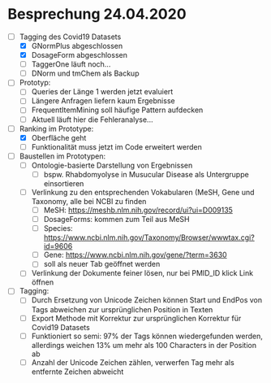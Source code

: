# Besprechung 24.04.2020
  - [ ] Tagging des Covid19 Datasets
	- [x] GNormPlus abgeschlossen
	- [x] DosageForm abgeschlossen
	- [ ] TaggerOne läuft noch...
	- [ ] DNorm und tmChem als Backup
- [ ] Prototyp: 
	- [ ] Queries der Länge 1 werden jetzt evaluiert
	- [ ] Längere Anfragen liefern kaum Ergebnisse
	- [ ] FrequentItemMining soll häufige Pattern aufdecken
	- [ ] Aktuell läuft hier die Fehleranalyse...
- [ ] Ranking im Prototype:
	- [x] Oberfläche geht
	- [ ] Funktionalität muss jetzt im Code erweitert werden
- [ ] Baustellen im Prototypen:
	- [ ] Ontologie-basierte Darstellung von Ergebnissen
		- [ ] bspw. Rhabdomyolyse in Musucular Disease als Untergruppe einsortieren
	- [ ] Verlinkung zu den entsprechenden Vokabularen (MeSH, Gene und Taxonomy, alle bei NCBI zu finden
		- [ ] MeSH: https://meshb.nlm.nih.gov/record/ui?ui=D009135
		- [ ] DosageForms: kommen zum Teil aus MeSH
		- [ ] Species: https://www.ncbi.nlm.nih.gov/Taxonomy/Browser/wwwtax.cgi?id=9606
		- [ ] Gene: https://www.ncbi.nlm.nih.gov/gene/?term=3630
		- [ ] soll als neuer Tab geöffnet werden
	- [ ] Verlinkung der Dokumente feiner lösen, nur bei PMID_ID klick Link öffnen
- [ ] Tagging: 
	- [ ] Durch Ersetzung von Unicode Zeichen können Start und EndPos von Tags abweichen zur ursprünglichen Position in Texten
	- [ ] Export Methode mit Korrektur zur ursprünglichen Korrektur für Covid19 Datasets
	- [ ] Funktioniert so semi: 97% der Tags können wiedergefunden werden, allerdings weichen 13% um mehr als 100 Characters in der Position ab
	- [ ] Anzahl der Unicode Zeichen zählen, verwerfen Tag mehr als entfernte Zeichen abweicht
